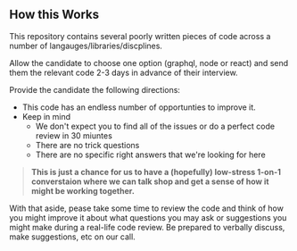 ## How this Works

This repository contains several poorly written pieces of code across a number of langauges/libraries/discplines.

Allow the candidate to choose one option (graphql, node or react) and send them the relevant code 2-3 days in advance of their interview.

Provide the candidate the following directions:

- This code has an endless number of opportunties to improve it.
- Keep in mind
  - We don't expect you to find all of the issues or do a perfect code review in 30 miuntes
  - There are no trick questions
  - There are no specific right answers that we're looking for here

> **This is just a chance for us to have a (hopefully) low-stress 1-on-1 converstaion where we can talk shop and get a sense of how it might be working together.**

With that aside, pease take some time to review the code and think of how you might improve it about what questions you may ask or suggestions you might make during a real-life code review. Be prepared to verbally discuss, make suggestions, etc on our call.
